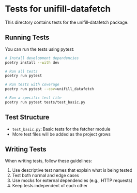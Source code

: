 # Tests for unifill-datafetch

This directory contains tests for the unifill-datafetch package.

## Running Tests

You can run the tests using pytest:

```bash
# Install development dependencies
poetry install --with dev

# Run all tests
poetry run pytest

# Run tests with coverage
poetry run pytest --cov=unifill_datafetch

# Run a specific test file
poetry run pytest tests/test_basic.py
```

## Test Structure

- `test_basic.py`: Basic tests for the fetcher module
- More test files will be added as the project grows

## Writing Tests

When writing tests, follow these guidelines:

1. Use descriptive test names that explain what is being tested
2. Test both normal and edge cases
3. Use mocks for external dependencies (e.g., HTTP requests)
4. Keep tests independent of each other
